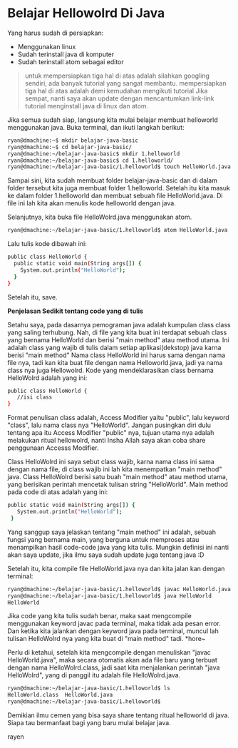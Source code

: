 # Belajar Hellowolrd Di Java

Yang harus sudah di persiapkan:

  - Menggunakan linux
  - Sudah terinstall java di komputer
  - Sudah terinstall atom sebagai editor


> untuk mempersiapkan tiga hal di atas adalah silahkan googling sendiri, ada banyak tutorial yang sangat membantu.
> mempersiapkan tiga hal di atas adalah demi kemudahan mengikuti tutorial
> Jika sempat, nanti saya akan update dengan mencantumkan link-link tutorial menginstall java di linux dan atom.

Jika semua sudah siap, langsung kita mulai belajar membuat helloworld menggunakan java. Buka terminal, dan ikuti langkah berikut:

```sh
ryan@dmachine:~$ mkdir belajar-java-basic
ryan@dmachine:~$ cd belajar-java-basic/
ryan@dmachine:~/belajar-java-basic$ mkdir 1.helloworld
ryan@dmachine:~/belajar-java-basic$ cd 1.helloworld/
ryan@dmachine:~/belajar-java-basic/1.helloworld$ touch HelloWorld.java
```
Sampai sini, kita sudah membuat folder belajar-java-basic dan di dalam folder tersebut kita juga membuat folder 1.helloworld. Setelah itu kita masuk ke dalam folder 1.helloworld dan membuat sebuah file HelloWorld.java. Di file ini lah kita akan menulis kode helloworld dengan java.

Selanjutnya, kita buka file HelloWolrd.java menggunakan atom.
```sh
ryan@dmachine:~/belajar-java-basic/1.helloworld$ atom HelloWorld.java
```
Lalu tulis kode dibawah  ini:
```sh
public class HelloWorld {
  public static void main(String args[]) {
    System.out.println("HelloWorld");
  }
}
```
Setelah itu, save.

**Penjelasan Sedikit tentang code yang di tulis**

Setahu saya, pada dasarnya pemograman java adalah kumpulan class class yang saling terhubung.
Nah, di file yang kita buat ini terdapat sebuah class yang bernama HelloWorld dan berisi "main method" atau method utama. Ini adalah class yang wajib di tulis dalam setiap aplikasi(dekstop) java karna berisi "main method"
Nama class HelloWorld ini harus sama dengan nama file nya, tadi kan kita buat file dengan nama Helloworld.java, jadi ya nama class nya juga Hellowolrd.
Kode yang mendeklarasikan class bernama HelloWolrd adalah yang ini:

 ```sh
public class HelloWorld {
    //isi class
}
```
Format penulisan class adalah, Access Modifier yaitu "public", lalu keyword "class", lalu nama class nya "HelloWorld".
Jangan pusingkan diri dulu tentang apa itu Access Modifier "public" nya, tujuan utama nya adalah melakukan ritual hellowolrd, nanti Insha Allah saya akan coba share penggunaan Accesss Modifier.

Class HelloWolrd ini saya sebut class wajib, karna nama class ini sama dengan nama file, di class wajib ini lah kita menempatkan "main method" java.
Class HelloWolrd berisi satu buah "main method" atau method utama, yang berisikan perintah mencetak tulisan string "HelloWorld".
Main method pada code di atas adalah yang ini:
 ```sh
 public static void main(String args[]) {
    System.out.println("HelloWorld");
  }
```
Yang sanggup saya jelaskan tentang "main method" ini adalah, sebuah fungsi yang bernama main, yang berguna untuk memproses atau menampilkan hasil code-code java yang kita tulis. Mungkin definisi ini nanti akan saya update, jika ilmu saya sudah update juga tentang java :D

Setelah itu, kita compile file HelloWorld.java nya dan kita jalan kan dengan terminal:
```sh
ryan@dmachine:~/belajar-java-basic/1.helloworld$ javac HelloWorld.java
ryan@dmachine:~/belajar-java-basic/1.helloworld$ java HelloWorld
HelloWorld
```
Jika code yang kita tulis sudah benar, maka saat mengcompile menggunakan keyword javac pada terminal, maka tidak ada pesan error. Dan ketika kita jalankan dengan keyword java pada terminal, muncul lah tulisan HelloWolrd nya yang kita buat di "main method" tadi. *hore~

Perlu di ketahui, setelah kita mengcompile dengan menuliskan "javac HelloWorld.java", maka secara otomatis akan ada file baru yang terbuat dengan nama HelloWolrd.class, jadi saat kita menjalankan perintah "java HelloWolrd", yang di panggil itu adalah file HelloWolrd.java.
```sh
ryan@dmachine:~/belajar-java-basic/1.helloworld$ ls
HelloWorld.class  HelloWorld.java
ryan@dmachine:~/belajar-java-basic/1.helloworld$
```

Demikian ilmu cemen yang bisa saya share tentang ritual helloworld di java.
Siapa tau bermanfaat bagi yang baru mulai belajar java.



rayen
